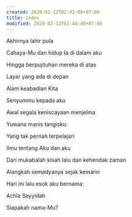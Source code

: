 ```yaml
---
created: 2020-02-12T02:43:08+07:00
title: index
modified: 2020-02-12T02:44:40+07:00
---
```


Akhirnya lahir pula

Cahaya-Mu dan hidup Ia di dalam aku

Hingga berpujituhan mereka di atas

Layar yang ada di depan

Alam keabadian Kita


Senyummu kepada aku

Awal segala keniscayaan menjelma

Yuwana manis tangisku:

Yang tak pernah terpelajari

Ilmu tentang Aku dan aku

Dari mukabalah kisah lalu dan kehendak zaman

Alangkah semadyanya sejak kemarin

Hari ini lalu esok aku bernama:

Achla Sayyidah



Siapakah nama-Mu?
